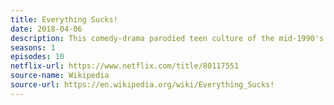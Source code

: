 ```yaml
---
title: Everything Sucks!
date: 2018-04-06
description: This comedy-drama parodied teen culture of the mid-1990's. Its one and only season receved generally positive reviews.
seasons: 1
episodes: 10
netflix-url: https://www.netflix.com/title/80117551
source-name: Wikipedia  
source-url: https://en.wikipedia.org/wiki/Everything_Sucks!
---
```


